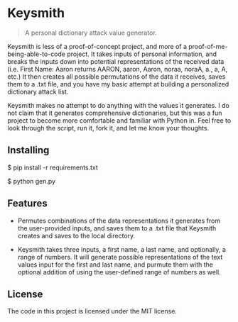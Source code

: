 # Keysmith
> A personal dictionary attack value generator.

Keysmith is less of a proof-of-concept project, and more of a proof-of-me-being-able-to-code project. It takes inputs of personal information, and breaks the inputs down into potential representations of the received data (i.e. First Name: Aaron returns AARON, aaron, Aaron, noraa, noraA, a., a, A, etc.) It then creates all possible permutations of the data it receives, saves them to a .txt file, and you have my basic attempt at building a personalized dictionary attack list.

Keysmith makes no attempt to do anything with the values it generates. I do not claim that it generates comprehensive dictionaries, but this was a fun project to become more comfortable and familiar with Python in. Feel free to look through the script, run it, fork it, and let me know your thoughts.

## Installing

$ pip install -r requirements.txt

$ python gen.py

## Features

* Permutes combinations of the data representations it generates from the user-provided inputs, and saves them to a .txt file that Keysmith creates and saves to the local directory. 

* Keysmith takes three inputs, a first name, a last name, and optionally, a range of numbers. It will generate possible representations of the text values input for the first and last name, and purmute them with the optional addition of using the user-defined range of numbers as well.

## License

The code in this project is licensed under the MIT license.
